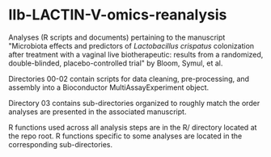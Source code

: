 # IIb-LACTIN-V-omics-reanalysis
Analyses (R scripts and documents) pertaining to the manuscript "Microbiota effects and predictors of *Lactobacillus crispatus* colonization after treatment with a vaginal live biotherapeutic: results from a randomized, double-blinded, placebo-controlled trial" by Bloom, Symul, et al.



Directories 00-02 contain scripts for data cleaning, pre-processing, and assembly into a Bioconductor MultiAssayExperiment object.

Directory 03 contains sub-directories organized to roughly match the order analyses are presented in the associated manuscript.

R functions used across all analysis steps are in the R/ directory located at the repo root. R functions specific to some analyses are located in the corresponding sub-directories.
